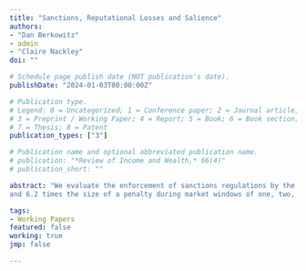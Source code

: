 ```yaml
---
title: "Sanctions, Reputational Losses and Salience"
authors:
- "Dan Berkowitz"
- admin
- "Claire Nackley"
doi: ""

# Schedule page publish date (NOT publication's date).
publishDate: "2024-01-03T00:00:00Z"

# Publication type.
# Legend: 0 = Uncategorized; 1 = Conference paper; 2 = Journal article;
# 3 = Preprint / Working Paper; 4 = Report; 5 = Book; 6 = Book section;
# 7 = Thesis; 8 = Patent
publication_types: ["3"]

# Publication name and optional abbreviated publication name.
# publication: "*Review of Income and Wealth,* 66(4)"
# publication_short: ""

abstract: "We evaluate the enforcement of sanctions regulations by the United States regulatory agency, the Office of Foreign Assets Control (OFAC), on a penalized company’s reputational losses. OFAC has a public website, which announces a company’s violation/violations and penalty only after it has successfully completed its investigations. We document that OFAC penalty announcements were “news” during 2003-2023. When the OFAC agency was salient (i.e. frequently searched on the internet) an above median penalty was associated reputational losses that were 1.1, 1.9, 3.0
and 6.2 times the size of a penalty during market windows of one, two, five and nine trading days around the announcement, respectively. However, there were no reputational losses when salience was low, even when large penalties are included."

tags:
- Working Papers
featured: false
working: true
jmp: false

---
```

